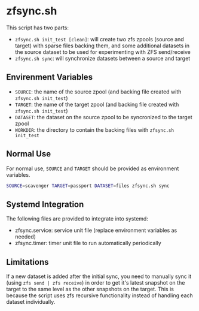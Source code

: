 # zfsync.sh

This script has two parts:

* `zfsync.sh init_test [clean]`: will create two zfs zpools (source and target) with sparse files backing them, and some additional datasets in the source dataset to be used for experimenting with ZFS send/receive
* `zfsync.sh sync`: will synchronize datasets between a source and target

## Envirenment Variables

* `SOURCE`: the name of the source zpool (and backing file created with `zfsync.sh init_test`)
* `TARGET`: the name of the target zpool (and backing file created with `zfsync.sh init_test`)
* `DATASET`: the dataset on the source zpool to be syncronized to the target zpool
* `WORKDIR`: the directory to contain the backing files with `zfsync.sh init_test`

## Normal Use

For normal use, `SOURCE` and `TARGET` should be provided as environment variables.

``` sh
SOURCE=scavenger TARGET=passport DATASET=files zfsync.sh sync
```

## Systemd Integration

The following files are provided to integrate into systemd:

* zfsync.service: service unit file (replace environment variables as needed)
* zfsync.timer: timer unit file to run automatically periodically

## Limitations

If a new dataset is added after the initial sync, you need to manually sync it (using `zfs send | zfs receive`) in order to get it's latest snapshot on the target to the same level as the other snapshots on the target. This is because the script uses zfs recursive functionality instead of handling each dataset individually.
